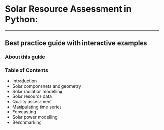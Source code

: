 # Solar Resource Assessment in Python:
-------
## Best practice guide with interactive examples 


### About this guide

### Table of Contents
* Introduction
* Solar componenets and geometry
* Solar radiation modelling
* Solar resource data
* Quality assessment
* Manipulating time series
* Forecasting
* Solar power modelling
* Benchmarking






